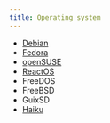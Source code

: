 ```yaml
---
title: Operating system
---
```


- [Debian](https://www.debian.org/)
- [Fedora](https://getfedora.org/)
- [openSUSE](https://www.opensuse.org/)
- [ReactOS](https://www.reactos.org/)
- FreeDOS
- FreeBSD
- GuixSD
- [Haiku](https://www.haiku-os.org/)
